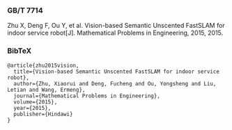 ### GB/T 7714

Zhu X, Deng F, Ou Y, et al. Vision-based Semantic Unscented FastSLAM for indoor service robot[J]. Mathematical Problems in Engineering, 2015, 2015.



### BibTeX

```
@article{zhu2015vision,
  title={Vision-based Semantic Unscented FastSLAM for indoor service robot},
  author={Zhu, Xiaorui and Deng, Fucheng and Ou, Yongsheng and Liu, Letian and Wang, Ermeng},
  journal={Mathematical Problems in Engineering},
  volume={2015},
  year={2015},
  publisher={Hindawi}
}
```

